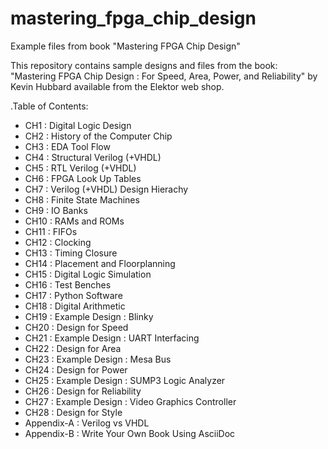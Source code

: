 # mastering_fpga_chip_design
Example files from book "Mastering FPGA Chip Design"

This repository contains sample designs and files from the book:
 "Mastering FPGA Chip Design : For Speed, Area, Power, and Reliability" by Kevin Hubbard
 available from the Elektor web shop.

.Table of Contents:
* CH1  : Digital Logic Design
* CH2  : History of the Computer Chip
* CH3  : EDA Tool Flow
* CH4  : Structural Verilog (+VHDL)
* CH5  : RTL Verilog (+VHDL)
* CH6  : FPGA Look Up Tables
* CH7  : Verilog (+VHDL) Design Hierachy
* CH8  : Finite State Machines
* CH9  : IO Banks
* CH10 : RAMs and ROMs
* CH11 : FIFOs
* CH12 : Clocking
* CH13 : Timing Closure
* CH14 : Placement and Floorplanning
* CH15 : Digital Logic Simulation
* CH16 : Test Benches
* CH17 : Python Software
* CH18 : Digital Arithmetic
* CH19 : Example Design : Blinky
* CH20 : Design for Speed
* CH21 : Example Design : UART Interfacing
* CH22 : Design for Area
* CH23 : Example Design : Mesa Bus
* CH24 : Design for Power
* CH25 : Example Design : SUMP3 Logic Analyzer
* CH26 : Design for Reliability
* CH27 : Example Design : Video Graphics Controller
* CH28 : Design for Style
* Appendix-A : Verilog vs VHDL
* Appendix-B : Write Your Own Book Using AsciiDoc
